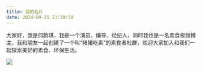 ```yaml
---
title: 我的名片
date: 2024-09-15 23:59:58
---
```


大家好，我是何韵琪，我是一个演员、编导、经纪人，同时我也是一名素食视频博主，我和朋友一起创建了一个叫“猪猪吃素”的素食者社群，欢迎大家加入和我们一起探索美好的素食、环保生活。


![](/images/heyunqi-business-card-20240911.jpg)

